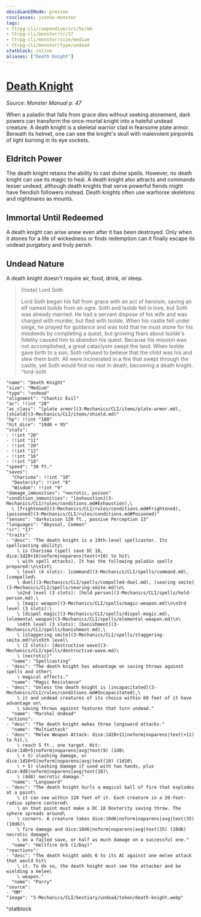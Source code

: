 ```yaml
---
obsidianUIMode: preview
cssclasses: json5e-monster
tags:
- ttrpg-cli/compendium/src/5e/mm
- ttrpg-cli/monster/cr/17
- ttrpg-cli/monster/size/medium
- ttrpg-cli/monster/type/undead
statblock: inline
aliases: ["Death Knight"]
---
```

# [Death Knight](3-Mechanics\CLI\bestiary\undead/death-knight.md)
*Source: Monster Manual p. 47*  

When a paladin that falls from grace dies without seeking atonement, dark powers can transform the once-mortal knight into a hateful undead creature. A death knight is a skeletal warrior clad in fearsome plate armor. Beneath its helmet, one can see the knight's skull with malevolent pinpoints of light burning in its eye sockets.

## Eldritch Power

The death knight retains the ability to cast divine spells. However, no death knight can use its magic to heal. A death knight also attracts and commands lesser undead, although death knights that serve powerful fiends might have fiendish followers instead. Death knights often use warhorse skeletons and nightmares as mounts.

## Immortal Until Redeemed

A death knight can arise anew even after it has been destroyed. Only when it atones for a life of wickedness or finds redemption can it finally escape its undead purgatory and truly perish.

## Undead Nature

A death knight doesn't require air, food, drink, or sleep.

> [!note] Lord Soth
> 
> Lord Soth began his fall from grace with an act of heroism, saving an elf named Isolde from an ogre. Soth and Isolde fell in love, but Soth was already married. He had a servant dispose of his wife and was charged with murder, but fled with Isolde. When his castle fell under siege, he prayed for guidance and was told that he must atone for his misdeeds by completing a quest, but growing fears about Isolde's fidelity caused him to abandon his quest. Because his mission was not accomplished, a great cataclysm swept the land. When Isolde gave birth to a son, Soth refused to believe that the child was his and slew them both. All were incinerated in a fire that swept through the castle, yet Soth would find no rest in death, becoming a death knight.
^lord-soth

```statblock
"name": "Death Knight"
"size": "Medium"
"type": "undead"
"alignment": "Chaotic Evil"
"ac": !!int "20"
"ac_class": "[plate armor](3-Mechanics/CLI/items/plate-armor.md), [shield](3-Mechanics/CLI/items/shield.md)"
"hp": !!int "180"
"hit_dice": "19d8 + 95"
"stats":
- !!int "20"
- !!int "11"
- !!int "20"
- !!int "12"
- !!int "16"
- !!int "18"
"speed": "30 ft."
"saves":
  "Charisma": !!int "10"
  "Dexterity": !!int "6"
  "Wisdom": !!int "9"
"damage_immunities": "necrotic, poison"
"condition_immunities": "[exhaustion](3-Mechanics/CLI/rules/conditions.md#Exhaustion),\
  \ [frightened](3-Mechanics/CLI/rules/conditions.md#Frightened), [poisoned](3-Mechanics/CLI/rules/conditions.md#Poisoned)"
"senses": "darkvision 120 ft., passive Perception 13"
"languages": "Abyssal, Common"
"cr": "17"
"traits":
- "desc": "The death knight is a 19th-level spellcaster. Its spellcasting ability\
    \ is Charisma (spell save DC 18, dice:1d20+10|noform|noparens|text(+10) to hit\
    \ with spell attacks). It has the following paladin spells prepared:\n\n1st\
    \ level (4 slots): [command](3-Mechanics/CLI/spells/command.md), [compelled\
    \ duel](3-Mechanics/CLI/spells/compelled-duel.md), [searing smite](3-Mechanics/CLI/spells/searing-smite.md)\n\
    \n2nd level (3 slots): [hold person](3-Mechanics/CLI/spells/hold-person.md),\
    \ [magic weapon](3-Mechanics/CLI/spells/magic-weapon.md)\n\n3rd level (3 slots):\
    \ [dispel magic](3-Mechanics/CLI/spells/dispel-magic.md), [elemental weapon](3-Mechanics/CLI/spells/elemental-weapon.md)\n\
    \n4th level (3 slots): [banishment](3-Mechanics/CLI/spells/banishment.md),\
    \ [staggering smite](3-Mechanics/CLI/spells/staggering-smite.md)\n\n5th level\
    \ (2 slots): [destructive wave](3-Mechanics/CLI/spells/destructive-wave.md)\
    \ (necrotic)"
  "name": "Spellcasting"
- "desc": "The death knight has advantage on saving throws against spells and other\
    \ magical effects."
  "name": "Magic Resistance"
- "desc": "Unless the death knight is [incapacitated](3-Mechanics/CLI/rules/conditions.md#Incapacitated),\
    \ it and undead creatures of its choice within 60 feet of it have advantage on\
    \ saving throws against features that turn undead."
  "name": "Marshal Undead"
"actions":
- "desc": "The death knight makes three longsword attacks."
  "name": "Multiattack"
- "desc": "Melee Weapon Attack: dice:1d20+11|noform|noparens|text(+11) to hit,\
    \ reach 5 ft., one target. Hit: dice:1d8+5|noform|noparens|avg|text(9) (1d8\
    \ + 5) slashing damage, or dice:1d10+5|noform|noparens|avg|text(10) (1d10\
    \ + 5) slashing damage if used with two hands, plus dice:4d8|noform|noparens|avg|text(18)\
    \ (4d8) necrotic damage."
  "name": "Longsword"
- "desc": "The death knight hurls a magical ball of fire that explodes at a point\
    \ it can see within 120 feet of it. Each creature in a 20-foot-radius sphere centered\
    \ on that point must make a DC 18 Dexterity saving throw. The sphere spreads around\
    \ corners. A creature takes dice:10d6|noform|noparens|avg|text(35) (10d6)\
    \ fire damage and dice:10d6|noform|noparens|avg|text(35) (10d6) necrotic damage\
    \ on a failed save, or half as much damage on a successful one."
  "name": "Hellfire Orb (1/Day)"
"reactions":
- "desc": "The death knight adds 6 to its AC against one melee attack that would hit\
    \ it. To do so, the death knight must see the attacker and be wielding a melee\
    \ weapon."
  "name": "Parry"
"source":
- "MM"
"image": "3-Mechanics/CLI/bestiary/undead/token/death-knight.webp"
```
^statblock